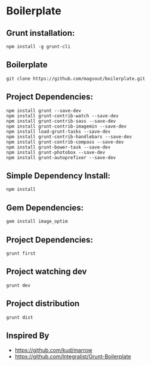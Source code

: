 Boilerplate
===========

## Grunt installation:
```
npm install -g grunt-cli
```

## Boilerplate
```
git clone https://github.com/magsout/boilerplate.git
```

## Project Dependencies:
```
npm install grunt --save-dev
npm install grunt-contrib-watch --save-dev
npm install grunt-contrib-sass --save-dev
npm install grunt-contrib-imagemin --save-dev
npm install load-grunt-tasks --save-dev
npm install grunt-contrib-handlebars --save-dev
npm install grunt-contrib-compass --save-dev
npm install grunt-bower-task --save-dev
npm install grunt-photobox --save-dev
npm install grunt-autoprefixer --save-dev
```

## Simple Dependency Install:
```
npm install 
```

## Gem Dependencies:
```
gem install image_optim
```

## Project Dependencies:
```
grunt first
```

## Project watching dev
```
grunt dev
```

## Project distribution
```grunt dist```

##  Inspired By

- https://github.com/kud/marrow
- https://github.com/Integralist/Grunt-Boilerplate
